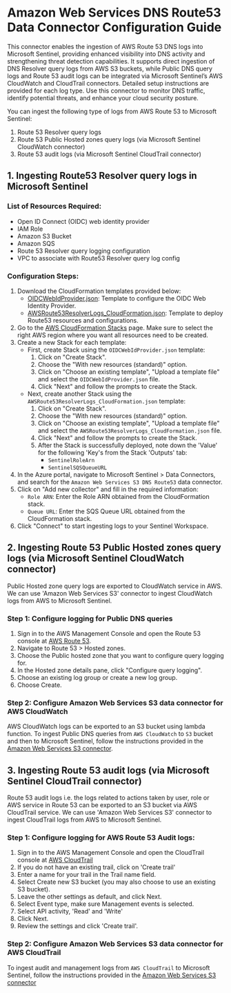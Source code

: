 # Amazon Web Services DNS Route53 Data Connector Configuration Guide

This connector enables the ingestion of AWS Route 53 DNS logs into Microsoft Sentinel, providing enhanced visibility into DNS activity and strengthening threat detection capabilities. It supports direct ingestion of DNS Resolver query logs from AWS S3 buckets, while Public DNS query logs and Route 53 audit logs can be integrated via Microsoft Sentinel’s AWS CloudWatch and CloudTrail connectors. Detailed setup instructions are provided for each log type. Use this connector to monitor DNS traffic, identify potential threats, and enhance your cloud security posture.

You can ingest the following type of logs from AWS Route 53 to Microsoft Sentinel:
1. Route 53 Resolver query logs
2. Route 53 Public Hosted zones query logs (via Microsoft Sentinel CloudWatch connector)
3. Route 53 audit logs (via Microsoft Sentinel CloudTrail connector)

## 1. Ingesting Route53 Resolver query logs in Microsoft Sentinel

### List of Resources Required:

* Open ID Connect (OIDC) web identity provider
* IAM Role
* Amazon S3 Bucket
* Amazon SQS
* Route 53 Resolver query logging configuration
* VPC to associate with Route53 Resolver query log config

### Configuration Steps:

1. Download the CloudFormation templates provided below:
   - [OIDCWebIdProvider.json](https://github.com/Azure/Azure-Sentinel/blob/c1344c7c13a718f771f444a54e51a3962a6dbbbd/DataConnectors/AWS-S3/CloudFormation/OIDCWebIdProvider.json): Template to configure the OIDC Web Identity Provider.
   - [AWSRoute53ResolverLogs_CloudFormation.json](https://github.com/Azure/Azure-Sentinel/blob/c1344c7c13a718f771f444a54e51a3962a6dbbbd/DataConnectors/AWS-S3/CloudFormation/DNSRoute53/AWSRoute53ResolverLogs_CloudFormation.json): Template to deploy Route53 resources and configurations.
2. Go to the [AWS CloudFormation Stacks](https://console.aws.amazon.com/cloudformation/home) page. Make sure to select the right AWS region where you want all resources need to be created.
3. Create a new Stack for each template:
   - First, create Stack using the `OIDCWebIdProvider.json` template:
     1. Click on "Create Stack".
     2. Choose the "With new resources (standard)" option.
     3. Click on "Choose an existing template", "Upload a template file" and select the `OIDCWebIdProvider.json` file.
     4. Click "Next" and follow the prompts to create the Stack.
   - Next, create another Stack using the `AWSRoute53ResolverLogs_CloudFormation.json` template:
     1. Click on "Create Stack".
     2. Choose the "With new resources (standard)" option.
     3. Click on "Choose an existing template", "Upload a template file" and select the `AWSRoute53ResolverLogs_CloudFormation.json` file.
     4. Click "Next" and follow the prompts to create the Stack.
     5. After the Stack is successfully deployed, note down the 'Value' for the following 'Key's from the Stack 'Outputs' tab:
        - `SentinelRoleArn`
        - `SentinelSQSQueueURL`
4. In the Azure portal, navigate to Microsoft Sentinel > Data Connectors, and search for the `Amazon Web Services S3 DNS Route53` data connector.
5. Click on "Add new collector" and fill in the required information:
   - `Role ARN`: Enter the Role ARN obtained from the CloudFormation stack.
   - `Queue URL`: Enter the SQS Queue URL obtained from the CloudFormation stack.
6. Click "Connect" to start ingesting logs to your Sentinel Workspace.

## 2. Ingesting Route 53 Public Hosted zones query logs (via Microsoft Sentinel CloudWatch connector)
Public Hosted zone query logs are exported to CloudWatch service in AWS. We can use 'Amazon Web Services S3' connector to ingest CloudWatch logs from AWS to Microsoft Sentinel.

### Step 1: Configure logging for Public DNS queries

1. Sign in to the AWS Management Console and open the Route 53 console at [AWS Route 53](https://console.aws.amazon.com/route53/).
2. Navigate to Route 53 > Hosted zones.
3. Choose the Public hosted zone that you want to configure query logging for.
4. In the Hosted zone details pane, click "Configure query logging".
5. Choose an existing log group or create a new log group.
6. Choose Create.
### Step 2: Configure Amazon Web Services S3 data connector for AWS CloudWatch
AWS CloudWatch logs can be exported to an S3 bucket using lambda function. To ingest Public DNS queries from `AWS CloudWatch` to `S3` bucket and then to Microsoft Sentinel, follow the instructions provided in the [Amazon Web Services S3 connector](https://learn.microsoft.com/en-us/azure/sentinel/connect-aws?tabs=s3).

## 3. Ingesting Route 53 audit logs (via Microsoft Sentinel CloudTrail connector)

Route 53 audit logs i.e. the logs related to actions taken by user, role or AWS service in Route 53 can be exported to an S3 bucket via AWS CloudTrail service. We can use 'Amazon Web Services S3' connector to ingest CloudTrail logs from AWS to Microsoft Sentinel.

### Step 1: Configure logging for AWS Route 53 Audit logs:

1. Sign in to the AWS Management Console and open the CloudTrail console at [AWS CloudTrail](https://console.aws.amazon.com/cloudtrail)
2. If you do not have an existing trail, click on 'Create trail'
3. Enter a name for your trail in the Trail name field.
4. Select Create new S3 bucket (you may also choose to use an existing S3 bucket).
5. Leave the other settings as default, and click Next.
6. Select Event type, make sure Management events is selected.
7. Select API activity, 'Read' and 'Write'
8. Click Next.
9. Review the settings and click 'Create trail'.

### Step 2: Configure Amazon Web Services S3 data connector for AWS CloudTrail
To ingest audit and management logs from  `AWS CloudTrail` to Microsoft Sentinel, follow the instructions provided in the [Amazon Web Services S3 connector](https://learn.microsoft.com/en-us/azure/sentinel/connect-aws?tabs=s3)